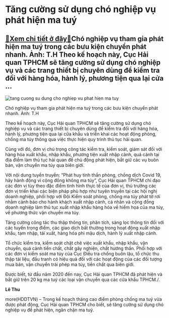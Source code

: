 Tăng cường sử dụng chó nghiệp vụ phát hiện ma tuý
=================================================

[:gift:Xem chi tiết ở đây:gift:](https://hddtvn.com/tang-cuong-su-dung-cho-nghiep-vu-phat-hien-ma-tuy/)Chó nghiệp vụ tham gia phát hiện ma tuý trong các bưu kiện chuyển phát nhanh. Ảnh: T.H Theo kế hoạch này, Cục Hải quan TPHCM sẽ tăng cường sử dụng chó nghiệp vụ và các trang thiết bị chuyên dùng để kiểm tra đối với hàng hóa, hành lý, phương tiện qua lại cửa …
-------------------------------------------------------------------------------------------------------------------------------------------------------------------------------------------------------------------------------------------------------------------





![tang cuong su dung cho nghiep vu phat hien ma tuy](https://haiquanonline.com.vn/stores/news_dataimages/hoalt/042020/28/14/in_article/1158_IMG_1501.jpg?rt=20200612123813 "Tăng cường sử dụng chó nghiệp vụ phát hiện ma tuý")


Chó nghiệp vụ tham gia phát hiện ma tuý trong các bưu kiện chuyển phát nhanh. Ảnh: T.H



Theo kế hoạch này, Cục Hải quan TPHCM sẽ tăng cường sử dụng chó nghiệp vụ và các trang thiết bị chuyên dùng để kiểm tra đối với hàng hóa, hành lý, phương tiện qua lại cửa khẩu và triển khai các hoạt động phòng, chống ma túy thông qua việc thực hiện quy trình thủ tục hải quan.


Cùng với đó, đơn vị chú trọng công tác kiểm tra, kiểm soát, giám sát đối với hàng hóa xuất khẩu, nhập khẩu, phương tiện xuất nhập cảnh, quá cảnh tại địa điểm làm thủ tục hải quan để chủ động phát hiện, bắt giữ các vụ buôn bán, vận chuyển ma túy qua biên giới.


Với nội dung tuyền truyền: “Phát huy tinh thần phòng, chống dịch Covid 19, hãy hành động vì cộng đồng không ma túy”, Cục Hải quan TPHCM chỉ đạo các đơn vị tùy theo đặc điểm tình hình thực tế của đơn vị, thủ trưởng các đơn vị triển khai các biện pháp phù hợp như tuyên truyền tại các hội nghị doanh nghiệp, phối hợp với Đội Kiểm soát phòng, chống ma túy phát tờ rơi nhằm cảnh báo cho hành khách xuất nhập cảnh, cá nhân và cộng đồng doanh nghiệp làm thủ tục xuất nhập khẩu hàng hóa về hiểm họa của ma túy, về phương thức vận chuyển ma túy.


Tăng cường công tác thu thập thông tin, phân tích, sàng lọc thông tin đối với các tuyến trọng điểm, các giao dịch bất thường trong hoạt động xuất nhập khẩu, tạm nhập, tái xuất, hàng hóa phi mậu dịch, hành lý xuất nhập cảnh. 


Tổ chức kiểm tra, kiểm soát chặt chẽ việc xuất khẩu, nhập khẩu, vận chuyển, quá cảnh tiền chất, chất gây nghiện, chất hướng thần. Phối hợp với các đơn vị kiểm soát ma túy của Cục Điều tra chống buôn lậu, tổ chức thu thập tài liệu, đấu tranh có hiệu quả đối với các hoạt động của các đối tượng mua bán, vận chuyển trái phép ma túy, tiền chất qua biên giới.


Được biết, từ đầu năm 2020 đến nay, Cục Hải quan TPHCM đã phát hiện và bắt giữ trên 20 kg ma tuý các loại vận chuyển qua các cửa khẩu TPHCM./.




**Lê Thu**



more(HDDTVN) – Trong kế hoạch tháng cao điểm phòng chống ma tuý vừa được phát động, Cục Hải quan TPHCM cho biết, sẽ tăng cường sử dụng chó nghiệp vụ để phát hiện, ngăn chặn ma tuý.

